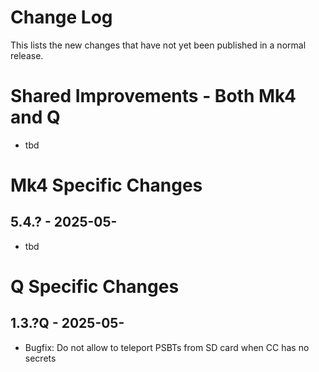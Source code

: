 # Change Log

This lists the new changes that have not yet been published in a normal release.

# Shared Improvements - Both Mk4 and Q

- tbd


# Mk4 Specific Changes

## 5.4.? - 2025-05-

- tbd


# Q Specific Changes

## 1.3.?Q - 2025-05-

- Bugfix: Do not allow to teleport PSBTs from SD card when CC has no secrets
